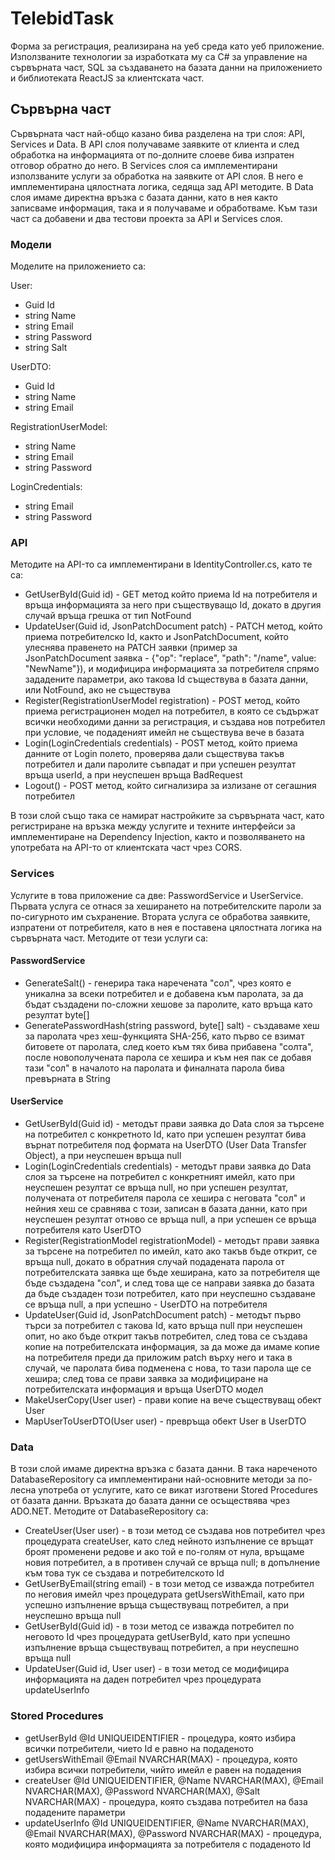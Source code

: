 # TelebidTask

Форма за регистрация, реализирана на уеб среда като уеб приложение. Използваните технологии за изработката му са C# за управление на сървърната част, SQL за създаването на базата данни на приложението и библиотеката ReactJS за клиентската част.

## Сървърна част

Сървърната част най-общо казано бива разделена на три слоя: API, Services и Data. В API слоя получаваме заявките от клиента и след обработка на информацията от по-долните слоеве бива изпратен отговор обратно до него. В Services слоя са имплементирани използваните услуги за обработка на заявките от API слоя. В него е имплементирана цялостната логика, седяща зад API методите. В Data слоя имаме директна връзка с базата данни, като в нея както записваме информация, така и я получаваме и обработваме. Към тази част са добавени и два тестови проекта за API и Services слоя.


### Модели

Моделите на приложението са:

User:
- Guid Id
- string Name
- string Email
- string Password
- string Salt

UserDTO:
- Guid Id
- string Name
- string Email

RegistrationUserModel:
- string Name
- string Email
- string Password

LoginCredentials:
- string Email
- string Password


### API

Методите на API-то са имплементирани в IdentityController.cs, като те са:

- GetUserById(Guid id) - GET метод който приема Id на потребителя и връща информацията за него при съществуващо Id, докато в другия случай връща грешка от тип NotFound
- UpdateUser(Guid id, JsonPatchDocument<User> patch) - PATCH метод, който приема потребителско Id, както и JsonPatchDocument<User>, който улеснява правенето на PATCH заявки (пример за JsonPatchDocument<User> заявка - {"op": "replace", "path": "/name", value: "NewName"}), и модифицира информацията за потребителя спрямо зададените параметри, ако такова Id съществува в базата данни, или NotFound, ако не съществува
- Register(RegistrationUserModel registration) - POST метод, който приема регистрационен модел на потребител, в която се съдържат всички необходими данни за регистрация, и създава нов потребител при условие, че подаденият имейл не съществува вече в базата
- Login(LoginCredentials credentials) - POST метод, който приема данните от Login полето, проверява дали съществува такъв потребител и дали паролите съвпадат и при успешен резултат връща userId, а при неуспешен връща BadRequest
- Logout() - POST метод, който сигнализира за излизане от сегашния потребител

В този слой също така се намират настройките за сървърната част, като регистриране на връзка между услугите и техните интерфейси за имплементиране на Dependency Injection, както и позволяването на употребата на API-то от клиентската част чрез CORS.


### Services

Услугите в това приложение са две: PasswordService и UserService. Първата услуга се отнася за хеширането на потребителските пароли за по-сигурното им съхранение. Втората услуга се обработва заявките, изпратени от потребителя, като в нея е поставена цялостната логика на сървърната част. Методите от тези услуги са:

#### PasswordService

- GenerateSalt() - генерира така наречената "сол", чрез която е уникална за всеки потребител и е добавена към паролата, за да бъдат създадени по-сложни хешове за паролите, като връща като резултат byte[]
- GeneratePasswordHash(string password, byte[] salt) - създаваме хеш за паролата чрез хеш-функцията SHA-256, като първо се взимат битовете от паролата, след което към тях бива прибавена "солта", после новополучената парола се хешира и към нея пак се добавя тази "сол" в началото на паролата и финалната парола бива превърната в String


#### UserService

- GetUserById(Guid id) - методът прави заявка до Data слоя за търсене на потребител с конкретното Id, като при успешен резултат бива върнат потребителя под формата на UserDTO (User Data Transfer Object), а при неуспешен връща null
- Login(LoginCredentials credentials) - методът прави заявка до Data слоя за търсене на потребител с конкретният имейл, като при неуспешен резултат се връща null, но при успешен резултат, получената от потребителя парола се хешира с неговата "сол" и нейния хеш се сравнява с този, записан в базата данни, като при неуспешен резултат отново се връща null, а при успешен се връща потребителя като UserDTO
- Register(RegistrationModel registrationModel) - методът прави заявка за търсене на потребител по имейл, като ако такъв бъде открит, се връща null, докато в обратния случай подадената парола от потребителската заявка ще бъде хеширана, като за потребителя ще бъде създадена "сол", и след това ще се направи заявка до базата да бъде създаден този потребител, като при неуспешно създаване се връща null, а при успешно - UserDTO на потребителя
- UpdateUser(Guid id, JsonPatchDocument<User> patch) - методът първо търси за потребител с такова Id, като връща null при неуспешен опит, но ако бъде открит такъв потребител, след това се създава копие на потребителската информация, за да може да имаме копие на потребителя преди да приложим patch върху него и така в случай, че паролата бива подменена с нова, то тази парола ще се хешира; след това се прави заявка за модифициране на потребителската информация и връща UserDTO модел
- MakeUserCopy(User user) - прави копие на вече съществуващ обект User
- MapUserToUserDTO(User user) - превръща обект User в UserDTO


### Data

В този слой имаме директна връзка с базата данни. В така нареченото DatabaseRepository са имплементирани най-основните методи за по-лесна употреба от услугите, като се викат изготвени Stored Procedures от базата данни. Връзката до базата данни се осъществява чрез ADO.NET. Методите от DatabaseRepository са:

- CreateUser(User user) - в този метод се създава нов потребител чрез процедурата createUser, като след нейното изпълнение се връщат броят променени редове и ако той е по-голям от нула, връщаме новия потребител, а в противен случай се връща null; в допълнение към това тук се създава и потребителското Id
- GetUserByEmail(string email) - в този метод се изважда потребител по неговия имейл чрез процедурата getUsersWithEmail, като при успешно изпълнение връща съществуващ потребител, а при неуспешно връща null
- GetUserById(Guid id) - в този метод се изважда потребител по неговото Id чрез процедурата getUserById, като при успешно изпълнение връща съществуващ потребител, а при неуспешно връща null
- UpdateUser(Guid id, User user) - в този метод се модифицира информацията на даден потребител чрез процедурата updateUserInfo


### Stored Procedures

- getUserById @Id UNIQUEIDENTIFIER - процедура, която избира всички потребители, чието Id е равно на подаденото
- getUsersWithEmail @Email NVARCHAR(MAX) - процедура, която избира всички потребители, чийто имейл е равен на подадения
- createUser @Id UNIQUEIDENTIFIER, @Name NVARCHAR(MAX), @Email NVARCHAR(MAX), @Password NVARCHAR(MAX), @Salt NVARCHAR(MAX) - процедура, която създава потребител на база подадените параметри
- updateUserInfo @Id UNIQUEIDENTIFIER, @Name NVARCHAR(MAX), @Email NVARCHAR(MAX), @Password NVARCHAR(MAX) - процедура, която модифицира информацията за потребителя с подаденото Id
